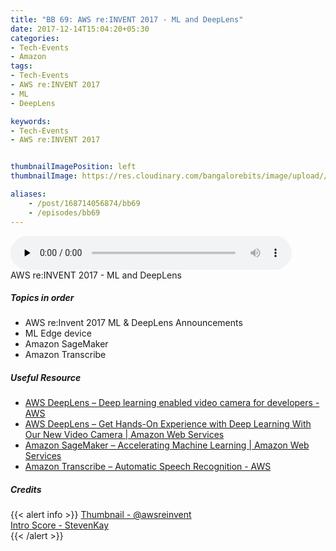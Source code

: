 ```yaml
---
title: "BB 69: AWS re:INVENT 2017 - ML and DeepLens"
date: 2017-12-14T15:04:20+05:30
categories:
- Tech-Events
- Amazon
tags:
- Tech-Events
- AWS re:INVENT 2017
- ML
- DeepLens

keywords:
- Tech-Events
- AWS re:INVENT 2017


thumbnailImagePosition: left
thumbnailImage: https://res.cloudinary.com/bangalorebits/image/upload//w_400,h_400,c_fill,r_max/v1517410322/bb-episode-assets/bb69-thumbnail.jpg

aliases:
    - /post/168714056874/bb69
    - /episodes/bb69
---
```

<audio controls="controls" controls style="width: 450px;" preload="none" id="audio_player"><source  src='http://bangalorebits.s3.amazonaws.com/2017/BB_EP69_2017-50.mp3' type="audio/mp3">  </audio>
<BR>
AWS re:INVENT 2017 - ML and DeepLens
 <!--more-->

##### Topics in order

 *   AWS re:Invent 2017 ML & DeepLens Announcements
 *   ML Edge device
 *   Amazon SageMaker
 *   Amazon Transcribe


##### Useful Resource
*   [AWS DeepLens – Deep learning enabled video camera for developers - AWS](https://aws.amazon.com/deeplens/)
*   [AWS DeepLens – Get Hands-On Experience with Deep Learning With Our New Video Camera | Amazon Web Services](https://aws.amazon.com/blogs/aws/deeplens/)
*   [Amazon SageMaker – Accelerating Machine Learning | Amazon Web Services](https://aws.amazon.com/blogs/aws/sagemaker/)
*   [Amazon Transcribe – Automatic Speech Recognition - AWS](https://aws.amazon.com/transcribe/)
##### Credits

{{< alert info  >}}
  [Thumbnail - @awsreinvent](https://twitter.com/awsreinvent?lang=en) <BR>
  [Intro Score - StevenKay](https://plus.google.com/+StevenKay_Detachment)<BR>
{{< /alert >}}
